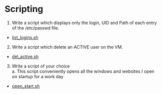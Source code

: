 # Scripting

1. Write a script which displays only the login, UID and Path of each entry of the /etc/passwd file.

- [list_logins.sh](./scripts/list_logins.sh)

2. Write a script which delete an ACTIVE user on the VM.

- [del_active.sh](./scripts/del_active.sh)

3. Write a script of your choice  
   a. This script conveniently opens all the windows and websites I open on startup for a work day

- [open_start.sh](./scriputs/open_start.sh)
